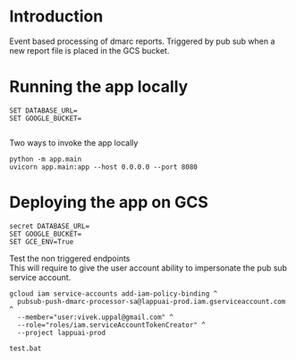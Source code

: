 # Introduction
Event based processing of dmarc reports. Triggered by pub sub when a new report file is placed in the GCS bucket.


# Running the app locally
```
SET DATABASE_URL=
SET GOOGLE_BUCKET=


```

Two ways to invoke the app locally
```
python -m app.main
uvicorn app.main:app --host 0.0.0.0 --port 8080
```

# Deploying the app on GCS

```
secret DATABASE_URL=
SET GOOGLE_BUCKET=
SET GCE_ENV=True
```

Test the non triggered endpoints <br/>
This will require to give the user account ability to impersonate the pub sub service account.
```
gcloud iam service-accounts add-iam-policy-binding ^
  pubsub-push-dmarc-processor-sa@lappuai-prod.iam.gserviceaccount.com ^
  --member="user:vivek.uppal@gmail.com" ^
  --role="roles/iam.serviceAccountTokenCreator" ^
  --project lappuai-prod
```

```
test.bat
```
